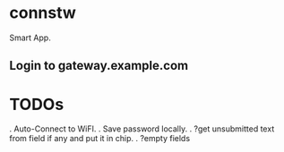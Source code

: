 # connstw
Smart App.

## Login to gateway.example.com

# TODOs
. Auto-Connect to WiFI.
. Save password locally.
. ?get unsubmitted text from field if any and put it in chip.
. ?empty fields